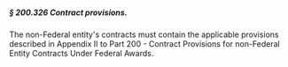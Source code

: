 ##### § 200.326 Contract provisions. #####

The non-Federal entity's contracts must contain the applicable provisions described in Appendix II to Part 200 - Contract Provisions for non-Federal Entity Contracts Under Federal Awards.